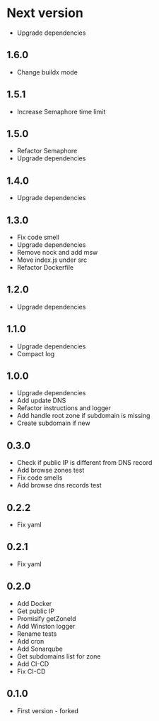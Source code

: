 # Next version
+ Upgrade dependencies

## 1.6.0
+ Change buildx mode

## 1.5.1
+ Increase Semaphore time limit

## 1.5.0
+ Refactor Semaphore
+ Upgrade dependencies

## 1.4.0
+ Upgrade dependencies

## 1.3.0
+ Fix code smell
+ Upgrade dependencies
+ Remove nock and add msw
+ Move index.js under src
+ Refactor Dockerfile

## 1.2.0
+ Upgrade dependencies

## 1.1.0
+ Upgrade dependencies
+ Compact log

## 1.0.0
+ Upgrade dependencies
+ Add update DNS
+ Refactor instructions and logger
+ Add handle root zone if subdomain is missing
+ Create subdomain if new

## 0.3.0
+ Check if public IP is different from DNS record
+ Add browse zones test
+ Fix code smells
+ Add browse dns records test

## 0.2.2
+ Fix yaml

## 0.2.1
+ Fix yaml

## 0.2.0
+ Add Docker
+ Get public IP
+ Promisify getZoneId
+ Add Winston logger
+ Rename tests
+ Add cron
+ Add Sonarqube
+ Get subdomains list for zone
+ Add CI-CD
+ Fix CI-CD

## 0.1.0
+ First version - forked
